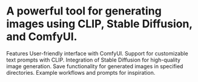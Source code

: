 # A powerful tool for generating images using CLIP, Stable Diffusion, and ComfyUI.

Features User-friendly interface with ComfyUI. Support for customizable text prompts with CLIP. Integration of Stable Diffusion for high-quality image generation. Save functionality for generated images in specified directories. Example workflows and prompts for inspiration.
